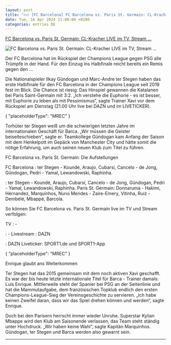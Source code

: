 ```yaml
---
layout: post
title: "🔥🔥 [FC Barcelona] FC Barcelona vs. Paris St. Germain: CL-Kracher LIVE im TV, Stream ..."
date: Tue, 16 Apr 2024 21:00:00 +0200
categories: entries DE
---
```

[FC Barcelona vs. Paris St. Germain: CL-Kracher LIVE im TV, Stream ...](https://www.sport1.de/news/fussball/champions-league/2024/04/fc-barcelona-vs-paris-st-germain-live-im-tv-stream-und-ticker)

![FC Barcelona vs. Paris St. Germain: CL-Kracher LIVE im TV, Stream ...](https://reshape.sport1.de/c/t/99ac7a29-96af-4db5-bfc5-472a18204166/1200x630)

Der FC Barcelona hat im Rückspiel der Champions League gegen PSG alle Trümpfe in der Hand. Für den Einzug ins Halbfinale reicht bereits ein Remis gegen den ...

Die Nationalspieler Ilkay Gündogan und Marc-Andre ter Stegen haben das erste Halbfinale für den FC Barcelona in der Champions League seit 2019 fest im Blick. Die Chance ist riesig: Das Hinspiel gewannen die Katalanen bei Paris Saint-Germain mit 3:2. „Ich verstehe die Euphorie - es ist besser, mit Euphorie zu leben als mit Pessimismus“, sagte Trainer Xavi vor dem Rückspiel am Dienstag (21.00 Uhr live bei DAZN und im LIVETICKER).

{ "placeholderType": "MREC" }

Torhüter ter Stegen weiß um die schwierigen letzten Jahre im internationalen Geschäft für Barca. „Wir müssen die Geister beiseiteschieben“, sagte er. Teamkollege Gündogan kam Anfang der Saison mit dem Henkelpott im Gepäck von Manchester City und hätte somit die nötige Erfahrung, um auch seinen neuen Klub zum Titel zu führen.

FC Barcelona vs. Paris St. Germain: Die Aufstellungen

FC Barcelona : ter Stegen - Koundé, Araujo, Cubarsí, Cancelo - de Jong, Gündogan, Pedri - Yamal, Lewandowski, Raphinha.

: ter Stegen - Koundé, Araujo, Cubarsí, Cancelo - de Jong, Gündogan, Pedri - Yamal, Lewandowski, Raphinha. Paris St. Germain: Donnaruma - Hakimi, Hérnandez, Marquinhos, Nuno Mendes - Zaire-Emery, Vitinha, Ruiz - Dembélé, Mbappé, Barcola.

So können Sie FC Barcelona vs. Paris St. Germain live im TV und Stream verfolgen:

TV : -

: - Livestream : DAZN

: DAZN Liveticker: SPORT1.de und SPORT1-App

{ "placeholderType": "MREC" }

Enrique glaubt ans Weiterkommen

Ter Stegen hat das 2015 gemeinsam mit dem noch aktiven Xavi geschafft. Es war der bis heute letzte internationale Titel für Barca - Trainer damals: Luis Enrique. Mittlerweile steht der Spanier bei PSG an der Seitenlinie und hat die Mammutaufgabe, dem französischen Topklub endlich den ersten Champions-League-Sieg der Vereinsgeschichte zu servieren. „Ich habe keinen Zweifel daran, dass wir das Spiel drehen können und werden“, sagte Enrique.

Doch bei den Parisern herrscht immer wieder Unruhe. Superstar Kylian Mbappe wird den Klub am Saisonende verlassen, das Team steht ständig unter Hochdruck. „Wir haben keine Wahl“, sagte Kapitän Marquinhos. Gündogan, ter Stegen und Barca werden also gewarnt sein.

-----


